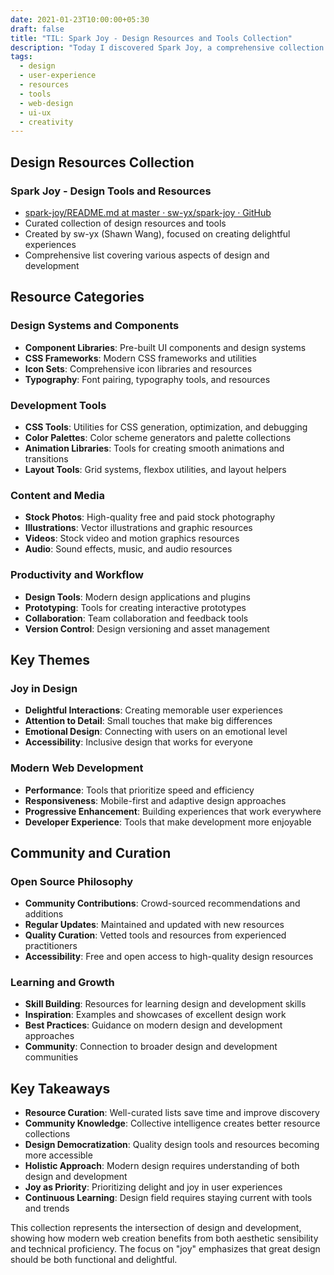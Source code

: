 ```yaml
---
date: 2021-01-23T10:00:00+05:30
draft: false
title: "TIL: Spark Joy - Design Resources and Tools Collection"
description: "Today I discovered Spark Joy, a comprehensive collection of design resources, tools, and inspiration for creating delightful user experiences."
tags:
  - design
  - user-experience
  - resources
  - tools
  - web-design
  - ui-ux
  - creativity
---
```


## Design Resources Collection

### Spark Joy - Design Tools and Resources
- [spark-joy/README.md at master · sw-yx/spark-joy · GitHub](https://github.com/sw-yx/spark-joy/blob/master/README.md)
- Curated collection of design resources and tools
- Created by sw-yx (Shawn Wang), focused on creating delightful experiences
- Comprehensive list covering various aspects of design and development

## Resource Categories

### Design Systems and Components
- **Component Libraries**: Pre-built UI components and design systems
- **CSS Frameworks**: Modern CSS frameworks and utilities
- **Icon Sets**: Comprehensive icon libraries and resources
- **Typography**: Font pairing, typography tools, and resources

### Development Tools
- **CSS Tools**: Utilities for CSS generation, optimization, and debugging
- **Color Palettes**: Color scheme generators and palette collections
- **Animation Libraries**: Tools for creating smooth animations and transitions
- **Layout Tools**: Grid systems, flexbox utilities, and layout helpers

### Content and Media
- **Stock Photos**: High-quality free and paid stock photography
- **Illustrations**: Vector illustrations and graphic resources
- **Videos**: Stock video and motion graphics resources
- **Audio**: Sound effects, music, and audio resources

### Productivity and Workflow
- **Design Tools**: Modern design applications and plugins
- **Prototyping**: Tools for creating interactive prototypes
- **Collaboration**: Team collaboration and feedback tools
- **Version Control**: Design versioning and asset management

## Key Themes

### Joy in Design
- **Delightful Interactions**: Creating memorable user experiences
- **Attention to Detail**: Small touches that make big differences
- **Emotional Design**: Connecting with users on an emotional level
- **Accessibility**: Inclusive design that works for everyone

### Modern Web Development
- **Performance**: Tools that prioritize speed and efficiency
- **Responsiveness**: Mobile-first and adaptive design approaches
- **Progressive Enhancement**: Building experiences that work everywhere
- **Developer Experience**: Tools that make development more enjoyable

## Community and Curation

### Open Source Philosophy
- **Community Contributions**: Crowd-sourced recommendations and additions
- **Regular Updates**: Maintained and updated with new resources
- **Quality Curation**: Vetted tools and resources from experienced practitioners
- **Accessibility**: Free and open access to high-quality design resources

### Learning and Growth
- **Skill Building**: Resources for learning design and development skills
- **Inspiration**: Examples and showcases of excellent design work
- **Best Practices**: Guidance on modern design and development approaches
- **Community**: Connection to broader design and development communities

## Key Takeaways

- **Resource Curation**: Well-curated lists save time and improve discovery
- **Community Knowledge**: Collective intelligence creates better resource collections
- **Design Democratization**: Quality design tools and resources becoming more accessible
- **Holistic Approach**: Modern design requires understanding of both design and development
- **Joy as Priority**: Prioritizing delight and joy in user experiences
- **Continuous Learning**: Design field requires staying current with tools and trends

This collection represents the intersection of design and development, showing how modern web creation benefits from both aesthetic sensibility and technical proficiency. The focus on "joy" emphasizes that great design should be both functional and delightful.